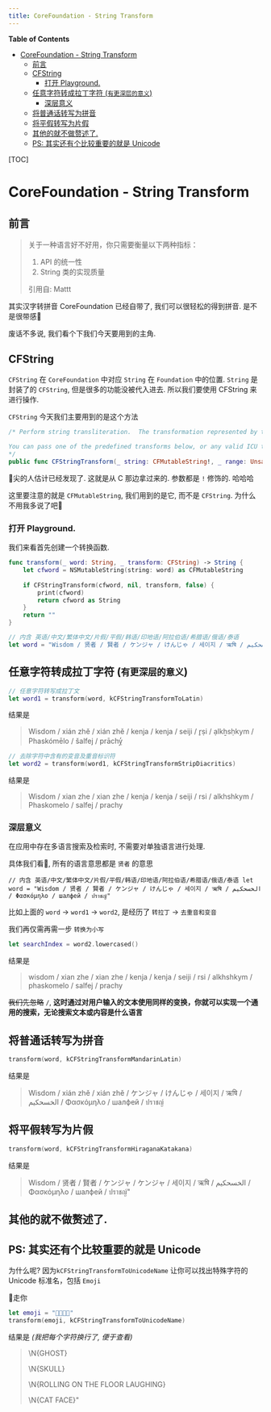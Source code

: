 ```yaml
---
title: CoreFoundation - String Transform
---
```


<!-- START doctoc generated TOC please keep comment here to allow auto update -->
<!-- DON'T EDIT THIS SECTION, INSTEAD RE-RUN doctoc TO UPDATE -->
**Table of Contents**

- [CoreFoundation - String Transform](#corefoundation---string-transform)
  - [前言](#前言)
  - [CFString](#cfstring)
    - [打开 Playground.](#打开-playground)
  - [任意字符转成拉丁字符 (`有更深层的意义`)](#任意字符转成拉丁字符-有更深层的意义)
    - [深层意义](#深层意义)
  - [将普通话转写为拼音](#将普通话转写为拼音)
  - [将平假转写为片假](#将平假转写为片假)
  - [其他的就不做赘述了.](#其他的就不做赘述了)
  - [PS: 其实还有个比较重要的就是 Unicode](#ps-其实还有个比较重要的就是-unicode)

<!-- END doctoc generated TOC please keep comment here to allow auto update -->

[TOC]

# CoreFoundation - String Transform

## 前言

> 关于一种语言好不好用，你只需要衡量以下两种指标：
>
> 1. API 的统一性
> 2. String 类的实现质量
>
>
>
> 引用自: Mattt

其实汉字转拼音 CoreFoundation 已经自带了, 我们可以很轻松的得到拼音. 是不是很带感👻 

废话不多说, 我们看个下我们今天要用到的主角.

## CFString

`CFString` 在 `CoreFoundation` 中对应 `String` 在 `Foundation` 中的位置. `String` 是封装了的 `CFString`, 但是很多的功能没被代入进去. 所以我们要使用 CFString 来进行操作.

`CFString` 今天我们主要用到的是这个方法

```swift
/* Perform string transliteration.  The transformation represented by transform is applied to the given range of string, modifying it in place. Only the specified range will be modified, but the transform may look at portions of the string outside that range for context. NULL range pointer causes the whole string to be transformed. On return, range is modified to reflect the new range corresponding to the original range. reverse indicates that the inverse transform should be used instead, if it exists. If the transform is successful, true is returned; if unsuccessful, false. Reasons for the transform being unsuccessful include an invalid transform identifier, or attempting to reverse an irreversible transform.

You can pass one of the predefined transforms below, or any valid ICU transform ID as defined in the ICU User Guide. Note that we do not support arbitrary set of ICU transform rules.
*/
public func CFStringTransform(_ string: CFMutableString!, _ range: UnsafeMutablePointer<CFRange>!, _ transform: CFString!, _ reverse: Bool) -> Bool
```

👀尖的人估计已经发现了. 这就是从 C 那边拿过来的. 参数都是 `!` 修饰的. 哈哈哈

这里要注意的就是 `CFMutableString`, 我们用到的是它, 而不是 `CFString`. 为什么不用我多说了吧🤣

### 打开 Playground. 

我们来看首先创建一个转换函数.

```swift
func transform(_ word: String, _ transform: CFString) -> String {
    let cfword = NSMutableString(string: word) as CFMutableString
    
    if CFStringTransform(cfword, nil, transform, false) {
        print(cfword)
        return cfword as String
    }
    return ""
}

// 内含 英语/中文/繁体中文/片假/平假/韩语/印地语/阿拉伯语/希腊语/俄语/泰语
let word = "Wisdom / 贤者 / 賢者 / ケンジャ / けんじゃ / 세이지 / ऋषि / الخسحكيم / Φασκόμηλο / шалфей / ปราชญ์"
```

## 任意字符转成拉丁字符 (`有更深层的意义`)

```swift
// 任意字符转写成拉丁文
let word1 = transform(word, kCFStringTransformToLatin)
```

结果是 

> Wisdom / xián zhě / xián zhě / kenja / kenja / seiji / r̥ṣi / ạlkẖsḥkym / Phaskómēlo / šalfej / prāchỵ̒

```swift
// 去除字符中含有的变音及重音标识符
let word2 = transform(word1, kCFStringTransformStripDiacritics)
```

结果是

> Wisdom / xian zhe / xian zhe / kenja / kenja / seiji / rsi / alkhshkym / Phaskomelo / salfej / prachy

### 深层意义

在应用中存在多语言搜索及检索时, 不需要对单独语言进行处理.

具体我们看🌰, 所有的语言意思都是 `贤者` 的意思

`// 内含 英语/中文/繁体中文/片假/平假/韩语/印地语/阿拉伯语/希腊语/俄语/泰语
let word = "Wisdom / 贤者 / 賢者 / ケンジャ / けんじゃ / 세이지 / ऋषि / الخسحكيم / Φασκόμηλο / шалфей / ปราชญ์"`

比如上面的 `word` -> `word1` -> `word2`, 是经历了 `转拉丁` -> `去重音和变音`

我们再仅需再需一步 `转换为小写`

```swift
let searchIndex = word2.lowercased()
```

结果是

> wisdom / xian zhe / xian zhe / kenja / kenja / seiji / rsi / alkhshkym / phaskomelo / salfej / prachy

~~我们先忽略~~ `/`, **这时通过对用户输入的文本使用同样的变换，你就可以实现一个通用的搜索，无论搜索文本或内容是什么语言**

## 将普通话转写为拼音

```swift
transform(word, kCFStringTransformMandarinLatin)
```

结果是

> Wisdom / xián zhě / xián zhě / ケンジャ / けんじゃ / 세이지 / ऋषि / الخسحكيم / Φασκόμηλο / шалфей / ปราชญ์

## 将平假转写为片假

```swift
transform(word, kCFStringTransformHiraganaKatakana)
```

结果是

> Wisdom / 贤者 / 賢者 / ケンジャ / ケンジャ / 세이지 / ऋषि / الخسحكيم / Φασκόμηλο / шалфей / ปราชญ์"

## 其他的就不做赘述了.

## PS: 其实还有个比较重要的就是 Unicode

为什么呢? 因为`kCFStringTransformToUnicodeName` 让你可以找出特殊字符的 Unicode 标准名，包括 `Emoji`

🌰走你

```swift
let emoji = "👻💀🤣🐱"
transform(emoji, kCFStringTransformToUnicodeName)
```

结果是 *(我把每个字符换行了, 便于查看)*

> \\N{GHOST}
>
> \N{SKULL}
>
> \N{ROLLING ON THE FLOOR LAUGHING}
>
> \N{CAT FACE}"

